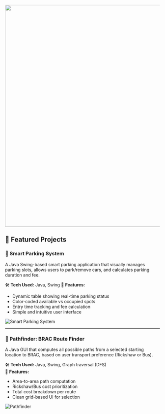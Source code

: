 

<p align="center">
 <img src="https://github.com/user-attachments/assets/d856696b-a288-4015-b733-b0efb7e59973" width="720px" />
</p>



## 🚀 Featured Projects

### 🔹 Smart Parking System 
A Java Swing-based smart parking application that visually manages parking slots, allows users to park/remove cars, and calculates parking duration and fee.

🛠 **Tech Used:** Java, Swing 
🎯 **Features:**
- Dynamic table showing real-time parking status
- Color-coded available vs occupied spots
- Entry time tracking and fee calculation
- Simple and intuitive user interface

![Smart Parking System](https://github.com/user-attachments/assets/23501119-ba8a-4181-89b8-2e06fba8ce24)

---

### 🔹 Pathfinder: BRAC Route Finder  
A Java GUI that computes all possible paths from a selected starting location to BRAC, based on user transport preference (Rickshaw or Bus).

🛠 **Tech Used:** Java, Swing, Graph traversal (DFS)  
🎯 **Features:**
- Area-to-area path computation
- Rickshaw/Bus cost prioritization
- Total cost breakdown per route
- Clean grid-based UI for selection

![Pathfinder](https://github.com/user-attachments/assets/8c9e22db-54df-41d7-95b3-2c27b179d446)
